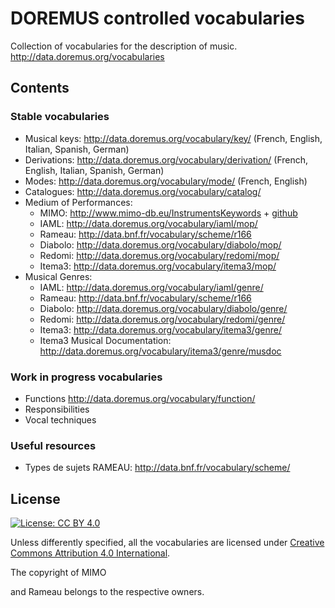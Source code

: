DOREMUS controlled vocabularies
===============================

Collection of vocabularies for the description of music. http://data.doremus.org/vocabularies


## Contents

### Stable vocabularies

* Musical keys: http://data.doremus.org/vocabulary/key/ (French, English, Italian, Spanish, German)
* Derivations: http://data.doremus.org/vocabulary/derivation/ (French, English, Italian, Spanish, German)
* Modes: http://data.doremus.org/vocabulary/mode/ (French, English)
* Catalogues: http://data.doremus.org/vocabulary/catalog/ 
* Medium of Performances:
  * MIMO: http://www.mimo-db.eu/InstrumentsKeywords + [github](https://github.com/philharmoniedeparis/mimo)
  * IAML: http://data.doremus.org/vocabulary/iaml/mop/
  * Rameau: http://data.bnf.fr/vocabulary/scheme/r166
  <!-- * Hornbostel & Sachs: http://www.mimo-db.eu/HornbostelAndSachs -->
  * Diabolo: http://data.doremus.org/vocabulary/diabolo/mop/
  * Redomi: http://data.doremus.org/vocabulary/redomi/mop/
  * Itema3: http://data.doremus.org/vocabulary/itema3/mop/
* Musical Genres:
  * IAML: http://data.doremus.org/vocabulary/iaml/genre/
  * Rameau: http://data.bnf.fr/vocabulary/scheme/r166
  * Diabolo: http://data.doremus.org/vocabulary/diabolo/genre/
  * Redomi: http://data.doremus.org/vocabulary/redomi/genre/
  * Itema3: http://data.doremus.org/vocabulary/itema3/genre/
  * Itema3 Musical Documentation: http://data.doremus.org/vocabulary/itema3/genre/musdoc

### Work in progress vocabularies

* Functions http://data.doremus.org/vocabulary/function/
* Responsibilities
* Vocal techniques

### Useful resources

* Types de sujets RAMEAU: http://data.bnf.fr/vocabulary/scheme/

## License

[![License: CC BY 4.0](https://img.shields.io/badge/License-CC%20BY%204.0-lightgrey.svg)](https://creativecommons.org/licenses/by/4.0/)

Unless differently specified, all the vocabularies are licensed under [Creative Commons Attribution 4.0 International](https://creativecommons.org/licenses/by/4.0/).

The copyright of MIMO
<!-- , Hornbostel & Sachs -->
and Rameau belongs to the respective owners.
